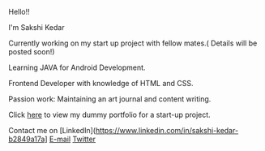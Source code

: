 Hello!! 

I'm Sakshi Kedar

Currently working on my start up project with fellow mates.( Details will be posted soon!)

Learning JAVA for Android Development.

Frontend Developer with knowledge of HTML and CSS.

Passion work: Maintaining an art journal and content writing.

Click [here](https://github.com/sakshikedar/Dummy-website) to view my dummy portfolio for a start-up project.

Contact me on [LinkedIn](https://www.linkedin.com/in/sakshi-kedar-b2849a17a] [E-mail](https://mail.google.com/mail/u/0/?tab=rm#inbox) [Twitter](https://twitter.com/home)